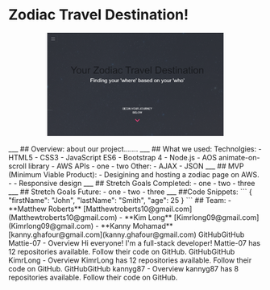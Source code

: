 # **Zodiac Travel Destination!**
<!-- ![](C:\Users\Kanny\DigitalCraft\Project FrontEnd\GroupProject\images\zodiac.png) -->
<p align="center">
  <img src="images\zodiac.png" width="350" alt="accessibility text">
</p>
___
## Overview:
about our project.......
___
## What we used:
Technolgies:
- HTML5
- CSS3
- JavaScript ES6
- Bootstrap 4
- Node.js
- AOS animate-on-scroll library
- AWS
APIs
- one
- two
Other:
- AJAX
- JSON
___
## MVP (Minimum Viable Product):
- Desigining and hosting a zodiac page on AWS.
-
- Responsive design
___
## Stretch Goals Completed:
- one
- two
- three
___
## Stretch Goals Future:
- one
- two
- three
___
##Code Snippets:
```
{
  "firstName": "John",
  "lastName": "Smith",
  "age": 25
}
```
## Team:
- **Matthew Roberts** 
 [Matthewtroberts10@gmail.com](Matthewtroberts10@gmail.com)
 <https://github.com/Mattie-07>
- **Kim Long** 
 [Kimrlong09@gmail.com](Kimrlong09@gmail.com)
 <https://github.com/KimrLong>
 - **Kanny Mohamad** 
 [kanny.ghafour@gmail.com](kanny.ghafour@gmail.com)
 <https://github.com/kannyg87>
GitHubGitHub
Mattie-07 - Overview
Hi everyone! I'm a full-stack developer! Mattie-07 has 12 repositories available. Follow their code on GitHub.
GitHubGitHub
KimrLong - Overview
KimrLong has 12 repositories available. Follow their code on GitHub.
GitHubGitHub
kannyg87 - Overview
kannyg87 has 8 repositories available. Follow their code on GitHub.
